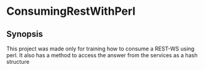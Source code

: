 # ConsumingRestWithPerl

## Synopsis

This project was made only for training how to consume a REST-WS using perl. It also has a method to access the answer from the services as a hash structure




